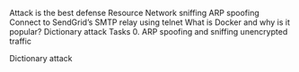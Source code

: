 Attack is the best defense Resource Network sniffing ARP spoofing Connect to SendGrid’s SMTP relay using telnet What is Docker and why is it popular? Dictionary attack Tasks 0. ARP spoofing and sniffing unencrypted traffic

Dictionary attack
